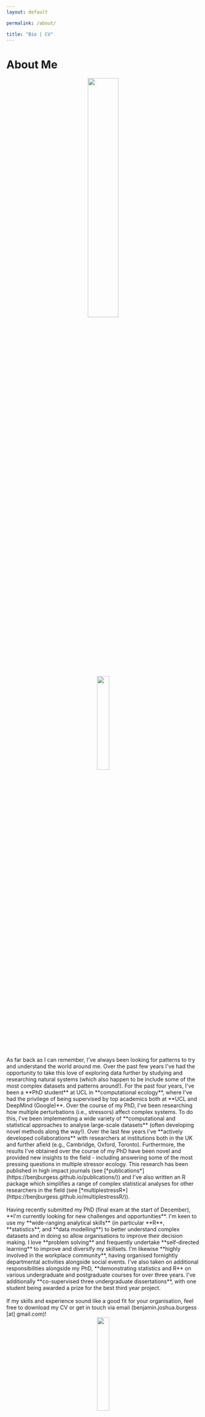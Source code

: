 ```yaml
---
layout: default

permalink: /about/

title: "Bio | CV"
---
```



# About Me

<div style="text-align:center">
<img src="https://benjburgess.github.io/assets/Screenshot_20211012-190225_Gallery2.jpg" width="40%"/>
</div>
<div style="text-align:center">
<a href="https://benjburgess.github.io/files/CV_Burgess_Github.pdf" download>
<img src="https://benjburgess.github.io/assets/DownloadCV.png" width="25%"/></a>
</div>


<br />
As far back as I can remember, I've always been looking for patterns to try and understand the world around me. Over the past few years I've had the opportunity to take this love of exploring data further by studying and researching natural systems (which also happen to be include some of the most complex datasets and patterns around!). For the past four years, I've been a **PhD student** at UCL in **computational ecology**, where I've had the privilege of being supervised by top academics both at **UCL and DeepMind (Google)**. Over the course of my PhD, I've been researching how multiple perturbations (i.e., stressors) affect complex systems. To do this, I've been implementing a wide variety of **computational and statistical approaches to analyse large-scale datasets** (often developing novel methods along the way!). Over the last few years I've **actively developed collaborations** with researchers at institutions both in the UK and further afield (e.g., Cambridge, Oxford, Toronto). Furthermore, the results I've obtained over the course of my PhD have been novel and provided new insights to the field - including answering some of the most pressing questions in multiple stressor ecology. This research has been published in high impact journals (see [*publications*](https://benjburgess.github.io/publications/)) and I've also written an R package which simplifies a range of complex statistical analyses for other researchers in the field (see [*multiplestressR*](https://benjburgess.github.io/multiplestressR/)).
<br />
<br />
Having recently submitted my PhD (final exam at the start of December), **I'm currently looking for new challenges and opportunities**. I'm keen to use my **wide-ranging analytical skills** (in particular **R**, **statistics**, and **data modelling**) to better understand complex datasets and in doing so allow organisations to improve their decision making. I love **problem solving** and frequently undertake **self-directed learning** to improve and diversify my skillsets. I'm likewise **highly involved in the workplace community**, having organised fornightly departmental activities alongside social events. I've also taken on additional responsibilities alongside my PhD, **demonstrating statistics and R** on various undergraduate and postgraduate courses for over three years. I've additionally **co-supervised three undergraduate dissertations**, with one student being awarded a prize for the best third year project.
<br />
<br />
If my skills and experience sound like a good fit for your organisation, feel free to download my CV or get in touch via email (benjamin.joshua.burgess [at] gmail.com)! 
<br />

<div style="text-align:center">
<a href="https://benjburgess.github.io/files/CV_Burgess_Github.pdf" download>
<img src="https://benjburgess.github.io/assets/DownloadCV.png" width="25%"/></a>
</div>